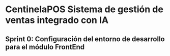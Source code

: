 # CentinelaPOS Sistema de gestión de ventas integrado con IA

## Sprint 0: Configuración del entorno de desarrollo para el módulo FrontEnd